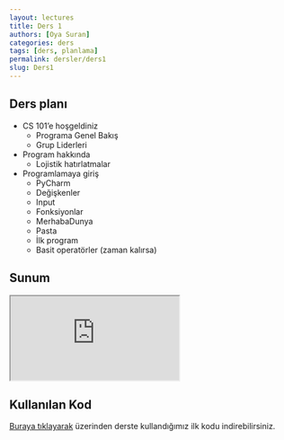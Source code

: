 ```yaml
---
layout: lectures
title: Ders 1
authors: [Oya Suran]
categories: ders
tags: [ders, planlama]
permalink: dersler/ders1
slug: Ders1
---
```


## Ders planı
- CS 101’e hoşgeldiniz
    - Programa Genel Bakış
    - Grup Liderleri
- Program hakkında
    - Lojistik hatırlatmalar
- Programlamaya giriş
    - PyCharm
    - Değişkenler
    - Input
    - Fonksiyonlar
    - MerhabaDunya
    - Pasta
    - İlk program
    - Basit operatörler (zaman kalırsa)




## Sunum
<iframe src="https://docs.google.com/presentation/d/1YUtFeM_gncwyQuY6bXYxCR3ZiIKpFi8U/edit?usp=sharing&ouid=116596460431170464341&rtpof=true&sd=true"></iframe>


## Kullanılan Kod
[Buraya tıklayarak](https://drive.google.com/file/d/1uteTQeSHEEjvbNajnojTXOqUr6Gdaj-e/view?usp=sharing) üzerinden derste kullandığımız ilk kodu indirebilirsiniz.
